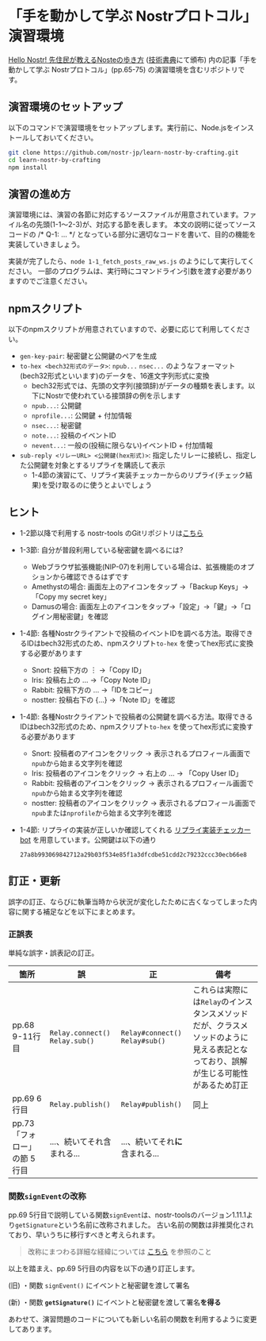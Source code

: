 # 「手を動かして学ぶ Nostrプロトコル」 演習環境
[Hello Nostr! 先住民が教えるNosteの歩き方](https://nip-book.nostr-jp.org/book/1/) ([技術書典](https://techbookfest.org/)にて頒布) 内の記事「手を動かして学ぶ Nostrプロトコル」(pp.65-75) の演習環境を含むリポジトリです。

## 演習環境のセットアップ

以下のコマンドで演習環境をセットアップします。実行前に、Node.jsをインストールしておいてください。

```bash
git clone https://github.com/nostr-jp/learn-nostr-by-crafting.git
cd learn-nostr-by-crafting
npm install
```

## 演習の進め方

演習環境には、演習の各節に対応するソースファイルが用意されています。ファイル名の先頭(1-1〜2-3)が、対応する節を表します。 
本文の説明に従ってソースコードの /* Q-1: ... */ となっている部分に適切なコードを書いて、目的の機能を実装していきましょう。

実装が完了したら、`node 1-1_fetch_posts_raw_ws.js` のようにして実行してください。
一部のプログラムは、実行時にコマンドライン引数を渡す必要がありますのでご注意ください。

## npmスクリプト

以下のnpmスクリプトが用意されていますので、必要に応じて利用してください。

- `gen-key-pair`: 秘密鍵と公開鍵のペアを生成
- `to-hex <bech32形式のデータ>`: `npub...` `nsec...` のようなフォーマット(bech32形式といいます)のデータを、16進文字列形式に変換
  - bech32形式では、先頭の文字列(接頭辞)がデータの種類を表します。以下にNostrで使われている接頭辞の例を示します
  - `npub...`: 公開鍵
  - `nprofile...`: 公開鍵 + 付加情報
  - `nsec...`: 秘密鍵
  - `note...`: 投稿のイベントID
  - `nevent...`: 一般の(投稿に限らない)イベントID + 付加情報
- `sub-reply <リレーURL> <公開鍵(hex形式)>`: 指定したリレーに接続し、指定した公開鍵を対象とするリプライを購読して表示
  - 1-4節の演習にて、リプライ実装チェッカーからのリプライ(チェック結果)を受け取るのに使うとよいでしょう

## ヒント
- 1-2節以降で利用する nostr-tools のGitリポジトリは[こちら](https://github.com/nbd-wtf/nostr-tools)
- 1-3節: 自分が普段利用している秘密鍵を調べるには?
  - Webブラウザ拡張機能(NIP-07)を利用している場合は、拡張機能のオプションから確認できるはずです
  - Amethystの場合: 画面左上のアイコンをタップ →「Backup Keys」→「Copy my secret key」
  - Damusの場合: 画面左上のアイコンをタップ→「設定」→「鍵」→「ログイン用秘密鍵」を確認
- 1-4節: 各種Nostrクライアントで投稿のイベントIDを調べる方法。取得できるIDはbech32形式のため、npmスクリプト`to-hex` を使ってhex形式に変換する必要があります
  - Snort: 投稿下方の ︙ →「Copy ID」
  - Iris: 投稿右上の … →「Copy Note ID」
  - Rabbit: 投稿下方の … →「IDをコピー」
  - nostter: 投稿右下の {…} →「Note ID」を確認
- 1-4節: 各種Nostrクライアントで投稿者の公開鍵を調べる方法。取得できるIDはbech32形式のため、npmスクリプト`to-hex` を使ってhex形式に変換する必要があります
  - Snort: 投稿者のアイコンをクリック → 表示されるプロフィール画面で`npub`から始まる文字列を確認
  - Iris: 投稿者のアイコンをクリック → 右上の … → 「Copy User ID」
  - Rabbit: 投稿者のアイコンをクリック → 表示されるプロフィール画面で`npub`から始まる文字列を確認
  - nostter: 投稿者のアイコンをクリック → 表示されるプロフィール画面で`npub`または`nprofile`から始まる文字列を確認
- 1-4節: リプライの実装が正しいか確認してくれる [リプライ実装チェッカーbot](https://nostx.shino3.net/npub1y75tnycxnpp8z23fkql4xn597x3alnd728xa93ujxtxvxrktvm5qf3rg9u/) を用意しています。公開鍵は以下の通り

  ```
  27a8b993069842712a29b03f534e85f1a3dfcdbe51cdd2c79232ccc30ecb66e8
  ```

## 訂正・更新
誤字の訂正、ならびに執筆当時から状況が変化したために古くなってしまった内容に関する補足などを以下にまとめます。

### 正誤表
単純な誤字・誤表記の訂正。

|箇所|誤|正|備考|
|---|--|--|---|
|pp.68 9-11行目|`Relay.connect()`<br>`Relay.sub()`|`Relay#connect()`<br>`Relay#sub()`|これらは実際には`Relay`のインスタンスメソッドだが、クラスメソッドのように見える表記となっており、誤解が生じる可能性があるため訂正|
|pp.69 6行目|`Relay.publish()`|`Relay#publish()`|同上|
|pp.73 「フォロー」の節 5行目|...、続いてそれ含まれる...|...、続いてそれ**に**含まれる...||


### 関数`signEvent`の改称
pp.69 5行目で説明している関数`signEvent`は、nostr-toolsのバージョン1.11.1より`getSignature`という名前に改称されました。
古い名前の関数は非推奨化されており、早いうちに移行すべきと考えられます。

> 改称にまつわる詳細な経緯については [こちら](https://github.com/nbd-wtf/nostr-tools/pull/195) を参照のこと


以上を踏まえ、pp.69 5行目の内容を以下の通り訂正します。

(旧) ・関数 `signEvent()` にイベントと秘密鍵を渡して署名

(新) ・関数 **`getSignature()`** にイベントと秘密鍵を渡して署名**を得る**

あわせて、演習問題のコードについても新しい名前の関数を利用するように変更してあります。
